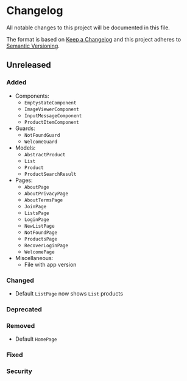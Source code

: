 # Changelog

All notable changes to this project will be documented in this file.

The format is based on [Keep a Changelog](http://keepachangelog.com/en/1.0.0/)
and this project adheres to [Semantic Versioning](http://semver.org/spec/v2.0.0.html).


## Unreleased

### Added
- Components:
  - `EmptystateComponent`
  - `ImageViewerComponent`
  - `InputMessageComponent`
  - `ProductItemComponent`
- Guards:
  - `NotFoundGuard`
  - `WelcomeGuard`
- Models:
  - `AbstractProduct`
  - `List`
  - `Product`
  - `ProductSearchResult`
- Pages:
  - `AboutPage`
  - `AboutPrivacyPage`
  - `AboutTermsPage`
  - `JoinPage`
  - `ListsPage`
  - `LoginPage`
  - `NewListPage`
  - `NotFoundPage`
  - `ProductsPage`
  - `RecoverLoginPage`
  - `WelcomePage`
- Miscellaneous:
  - File with app version

### Changed
- Default `ListPage` now shows `List` products

### Deprecated

### Removed
- Default `HomePage`

### Fixed

### Security
